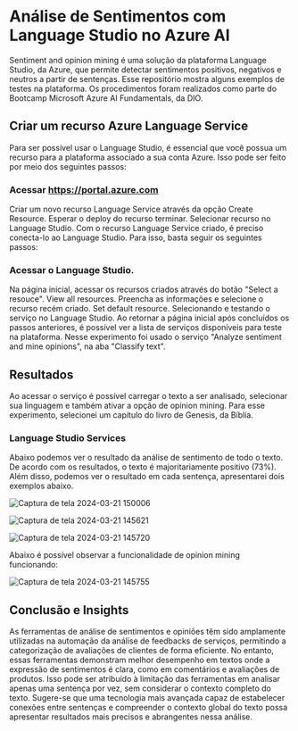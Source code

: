 # Análise de Sentimentos com Language Studio no Azure AI

Sentiment and opinion mining é uma solução da plataforma Language Studio, da Azure, que permite detectar sentimentos positivos, negativos e neutros a partir de sentenças. Esse repositório mostra alguns exemplos de testes na plataforma. Os procedimentos foram realizados como parte do Bootcamp Microsoft Azure AI Fundamentals, da DIO.


## Criar um recurso Azure Language Service
Para ser possível usar o Language Studio, é essencial que você possua um recurso para a plataforma associado a sua conta Azure. Isso pode ser feito por meio dos seguintes passos:

### Acessar https://portal.azure.com
Criar um novo recurso Language Service através da opção Create Resource.
Esperar o deploy do recurso terminar.
Selecionar recurso no Language Studio.
Com o recurso Language Service criado, é preciso conecta-lo ao Language Studio. Para isso, basta seguir os seguintes passos:

### Acessar o Language Studio.
Na página inicial, acessar os recursos criados através do botão "Select a resouce".
View all resources.
Preencha as informações e selecione o recurso recém criado.
Set default resource.
Selecionando e testando o serviço no Language Studio.
Ao retornar a página inicial após concluídos os passos anteriores, é possível ver a lista de serviços disponíveis para teste na plataforma. Nesse experimento foi usado o serviço "Analyze sentiment and mine opinions", na aba "Classify text".


## Resultados
Ao acessar o serviço é possível carregar o texto a ser analisado, selecionar sua linguagem e também ativar a opção de opinion mining. Para esse experimento, selecionei um capítulo do livro de Genesis, da Bíblia.

### Language Studio Services
Abaixo podemos ver o resultado da análise de sentimento de todo o texto. De acordo com os resultados, o texto é majoritariamente positivo (73%). Além disso, podemos ver o resultado em cada sentença, apresentarei dois exemplos abaixo.

![Captura de tela 2024-03-21 150006](https://github.com/matheusantunes-silva/An-lise-de-Sentimentos-com-Language-Studio-no-Azure-AI/assets/156004284/15df4f7a-4ce9-408d-bffb-9743de952170)

![Captura de tela 2024-03-21 145621](https://github.com/matheusantunes-silva/An-lise-de-Sentimentos-com-Language-Studio-no-Azure-AI/assets/156004284/b11523b4-e4e4-45dd-9ea5-51d86dd063d1)

![Captura de tela 2024-03-21 145720](https://github.com/matheusantunes-silva/An-lise-de-Sentimentos-com-Language-Studio-no-Azure-AI/assets/156004284/22345935-b282-4b64-8580-9fc544653a3e)


Abaixo é possível observar a funcionalidade de opinion mining funcionando:

![Captura de tela 2024-03-21 145755](https://github.com/matheusantunes-silva/An-lise-de-Sentimentos-com-Language-Studio-no-Azure-AI/assets/156004284/75ec60c5-6ebf-4f95-ba73-438f9b811559)


## Conclusão e Insights
As ferramentas de análise de sentimentos e opiniões têm sido amplamente utilizadas na automação da análise de feedbacks de serviços, permitindo a categorização de avaliações de clientes de forma eficiente. No entanto, essas ferramentas demonstram melhor desempenho em textos onde a expressão de sentimentos é clara, como em comentários e avaliações de produtos. Isso pode ser atribuído à limitação das ferramentas em analisar apenas uma sentença por vez, sem considerar o contexto completo do texto. Sugere-se que uma tecnologia mais avançada capaz de estabelecer conexões entre sentenças e compreender o contexto global do texto possa apresentar resultados mais precisos e abrangentes nessa análise.
